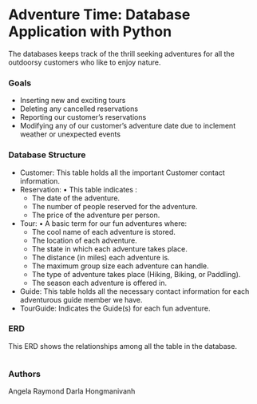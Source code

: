 # Adventure Time: Database Application with Python

The databases keeps track of the thrill seeking adventures for all the outdoorsy customers who like to enjoy nature.

### Goals
- Inserting new and exciting tours
- Deleting any cancelled reservations
- Reporting our customer’s reservations
- Modifying any of our customer’s adventure date due to inclement weather or unexpected events

### Database Structure
- Customer: This table holds all the important Customer contact information.
- Reservation: 
  • This table indicates :
    - The date of the adventure.
    - The number of people reserved for the adventure.
    - The price of the adventure per person.
- Tour:
  • A basic term for our fun adventures where:
    - The cool name of each adventure is stored.
    - The location of each adventure.
    - The state in which each adventure takes place.
    - The distance (in miles) each adventure is.
    - The maximum group size each adventure can handle.
    - The type of adventure takes place (Hiking, Biking, or Paddling).
    - The season each adventure is offered in.
- Guide: This table holds all the necessary contact information for each adventurous guide member we have.
- TourGuide: Indicates the Guide(s) for each fun adventure.

### ERD 
This ERD shows the relationships among all the table in the database.

![]()

### Authors
Angela Raymond
Darla Hongmanivanh

  


